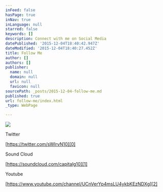 ```yaml
---
inFeed: false
hasPage: true
inNav: true
inLanguage: null
starred: false
keywords: []
description: Connect with me on Social Media
datePublished: '2015-12-04T18:40:42.947Z'
dateModified: '2015-12-04T18:40:27.452Z'
title: Follow Me
author: []
authors: []
publisher:
  name: null
  domain: null
  url: null
  favicon: null
sourcePath: _posts/2015-12-04-follow-me.md
published: true
url: follow-me/index.html
_type: WebPage

---
```

![](https://the-grid-user-content.s3-us-west-2.amazonaws.com/84bb6eda-29c8-45b1-8bfd-0c9047fac5ce.jpg)

Twitter

[https://twitter.com/sWIrvN10][0]

Sound Cloud

[https://soundcloud.com/capitalg10][1]

Youtube

[https://www.youtube.com/channel/UCnVerYp4msLU4ykbKEzNDXg][2]

[0]: https://twitter.com/sWIrvN10
[1]: https://soundcloud.com/capitalg10
[2]: https://www.youtube.com/channel/UCnVerYp4msLU4ykbKEzNDXg